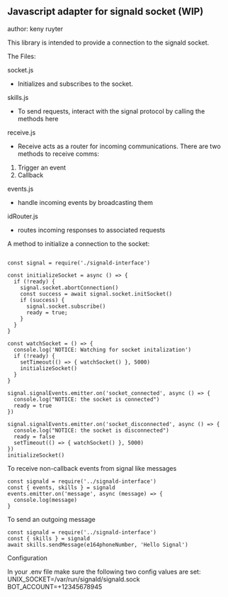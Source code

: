 ## Javascript adapter for signald socket (WIP)
author: keny ruyter

This library is intended to provide a connection to the signald socket. 

The Files:

socket.js
- Initializes and subscribes to the socket. 

skills.js
- To send requests, interact with the signal protocol by calling the methods here

receive.js
- Receive acts as a router for incoming communications. There are two methods to receive comms:
1. Trigger an event
2. Callback

events.js
- handle incoming events by broadcasting them

idRouter.js
- routes incoming responses to associated requests

A method to initialize a connection to the socket:
```

const signal = require('./signald-interface')

const initializeSocket = async () => {
  if (!ready) {
    signal.socket.abortConnection()
    const success = await signal.socket.initSocket()
    if (success) {
      signal.socket.subscribe()
      ready = true;
    }
  }
}

const watchSocket = () => {
  console.log('NOTICE: Watching for socket initalization')
  if (!ready) {
    setTimeout(() => { watchSocket() }, 5000)
    initializeSocket()
  }
}

signal.signalEvents.emitter.on('socket_connected', async () => {
  console.log("NOTICE: the socket is connected")
  ready = true
})

signal.signalEvents.emitter.on('socket_disconnected', async () => {
  console.log("NOTICE: the socket is disconnected")
  ready = false
  setTimeout(() => { watchSocket() }, 5000)
})
initializeSocket()

```

To receive non-callback events from signal like messages

```
const signald = require('../signald-interface')
const { events, skills } = signald
events.emitter.on('message', async (message) => {
  console.log(message)
}
```

To send an outgoing message

```
const signald = require('../signald-interface')
const { skills } = signald
await skills.sendMessage(e164phoneNumber, 'Hello Signal')
```

Configuration

In your .env file make sure the following two config values are set:
UNIX_SOCKET=/var/run/signald/signald.sock
BOT_ACCOUNT=+12345678945